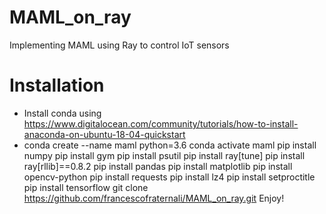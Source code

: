 # MAML_on_ray
Implementing MAML using Ray to control IoT sensors

# Installation
- Install conda using https://www.digitalocean.com/community/tutorials/how-to-install-anaconda-on-ubuntu-18-04-quickstart
- conda create --name maml python=3.6
conda activate maml
pip install numpy
pip install gym
pip install psutil
pip install ray[tune]
pip install ray[rllib]==0.8.2
pip install pandas
pip install matplotlib
pip install opencv-python
pip install requests
pip install lz4
pip install setproctitle
pip install tensorflow
git clone https://github.com/francescofraternali/MAML_on_ray.git
Enjoy!
